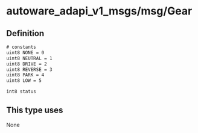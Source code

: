 <!-- This file is generated by a tool. Do not edit directly. -->

# autoware_adapi_v1_msgs/msg/Gear

## Definition

```txt
# constants
uint8 NONE = 0
uint8 NEUTRAL = 1
uint8 DRIVE = 2
uint8 REVERSE = 3
uint8 PARK = 4
uint8 LOW = 5

int8 status
```

## This type uses

None
